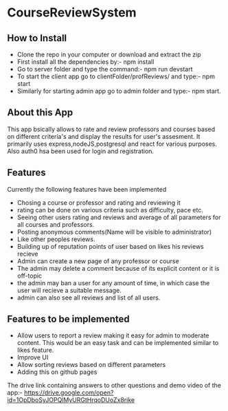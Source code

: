 # CourseReviewSystem

## How to Install

* Clone the repo in your computer or download and extract the zip
* First install all the dependencies by:- npm install
* Go to server folder and type the command:- npm run devstart
* To start the client app go to clientFolder/profReviews/ and type:- npm start
* Similarly for starting admin app go to admin folder and type:- npm start.

## About this App

This app bsically allows to rate and review professors and courses based on different criteria's and display the results for user's assesment. It primarily uses express,nodeJS,postgresql and react for various purposes. Also auth0 hsa been used for login and registration.

## Features
  Currently the following features have been implemented
* Chosing a course or professor and rating and reviewing it
* rating can be done on various criteria such as difficulty, pace etc.
* Seeing other users rating and reviews and average of all parameters for all courses and professors.
* Posting anonymous comments(Name will be visible to administrator)
* Like other peoples reviews.
* Building up of reputation points of user based on likes his reviews recieve
* Admin can create a new page of any professor or course
* The admin may delete a comment because of its explicit content or it is off-topic
* the admin may ban a user for any amount of time, in which case the user will recieve a suitable message.
* admin can also see all reviews and list of all users.

## Features to be implemented
* Allow users to report a review making it easy for admin to moderate content. This would be an easy task and can be implemented similar to likes feature.
* Improve UI
* Allow sorting reviews based on different parameters
* Adding this on github pages

The drive link containing answers to other questions and demo video of the app:-
https://drive.google.com/open?id=1OpDboSyJOPQlMyURGtHrqoDUoZx8rike
